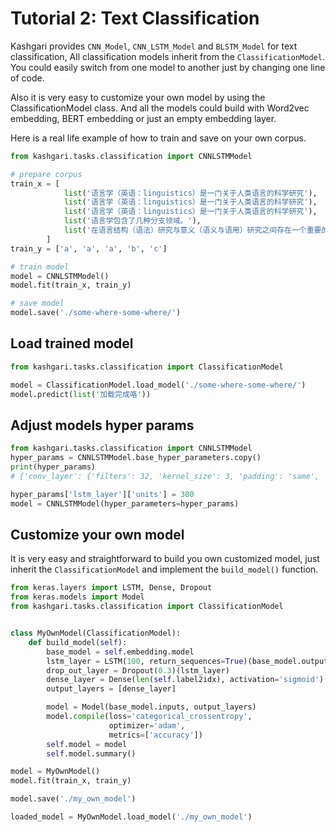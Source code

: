 # Tutorial 2: Text Classification

Kashgari provides `CNN_Model`, `CNN_LSTM_Model` and `BLSTM_Model` for text classification, All classification models inherit from the `ClassificationModel`. You could easily switch from one model to another just by changing one line of code.

Also it is very easy to customize your own model by using the ClassificationModel class. And all the models could build with Word2vec embedding, BERT embedding or just an empty embedding layer.

Here is a real life example of how to train and save on your own corpus.

```python
from kashgari.tasks.classification import CNNLSTMModel

# prepare corpus
train_x = [
            list('语言学（英语：linguistics）是一门关于人类语言的科学研究'),
            list('语言学（英语：linguistics）是一门关于人类语言的科学研究'),
            list('语言学（英语：linguistics）是一门关于人类语言的科学研究'),
            list('语言学包含了几种分支领域。'),
            list('在语言结构（语法）研究与意义（语义与语用）研究之间存在一个重要的主题划分'),
        ]
train_y = ['a', 'a', 'a', 'b', 'c']

# train model
model = CNNLSTMModel()
model.fit(train_x, train_y)

# save model
model.save('./some-where-some-where/')
```


## Load trained model
```python
from kashgari.tasks.classification import ClassificationModel

model = ClassificationModel.load_model('./some-where-some-where/')
model.predict(list('加载完成咯'))
```


## Adjust models hyper params
```python
from kashgari.tasks.classification import CNNLSTMModel
hyper_params = CNNLSTMModel.base_hyper_parameters.copy()
print(hyper_params)
# {'conv_layer': {'filters': 32, 'kernel_size': 3, 'padding': 'same', 'activation': 'relu'}, 'max_pool_layer': {'pool_size': 2}, 'lstm_layer': {'units': 100}}

hyper_params['lstm_layer']['units'] = 300
model = CNNLSTMModel(hyper_parameters=hyper_params)
```

## Customize your own model

It is very easy and straightforward to build you own customized model, just inherit the `ClassificationModel` and implement the `build_model()` function.

```python
from keras.layers import LSTM, Dense, Dropout
from keras.models import Model
from kashgari.tasks.classification import ClassificationModel


class MyOwnModel(ClassificationModel):
    def build_model(self):
        base_model = self.embedding.model
        lstm_layer = LSTM(100, return_sequences=True)(base_model.output)
        drop_out_layer = Dropout(0.3)(lstm_layer)
        dense_layer = Dense(len(self.label2idx), activation='sigmoid')(drop_out_layer)
        output_layers = [dense_layer]

        model = Model(base_model.inputs, output_layers)
        model.compile(loss='categorical_crossentropy',
                      optimizer='adam',
                      metrics=['accuracy'])
        self.model = model
        self.model.summary()

model = MyOwnModel()
model.fit(train_x, train_y)

model.save('./my_own_model')

loaded_model = MyOwnModel.load_model('./my_own_model')
```